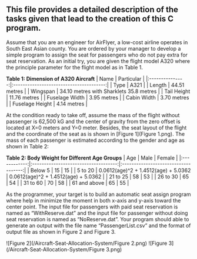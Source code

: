 ## This file provides a detailed description of the tasks given that lead to the creation of this C program.

Assume that you are an engineer for AirFlyer, a low-cost airline operates in South East Asian county. You are ordered by your manager to develop a simple program to assign the seat for passengers who do not pay extra for seat reservation. As an initial try, you are given the flight model A320 where the principle parameter for the flight model as in Table 1. 

**Table 1: Dimension of A320 Aircraft**
|       Name      |                Particular               |
|:---------------:|:---------------------------------------:|
|       Type      |                   A321                  |
|      Length     |               44.51 metres              |
|     Wingspan    | 34.10 metres with Sharklets 35.8 metres |
|   Tail Height   |               11.76 metres              |
|  Fuselage Width |               3.95 metres               |
|   Cabin Width   |               3.70 metres               |
| Fuselage Height |               4.14 metres               |

At the condition ready to take off, assume the mass of the flight without passenger is 62,500 kG and the center of gravity from the zero offset is located at X=0 meters and Y=0 meter. Besides, the seat layout of the flight and the coordinate of the seat as is shown in [Figure 1](Figure 1.png). The mass of each passenger is estimated according to the gender and age as shown in Table 2:

**Table 2: Body Weight for Different Age Groups**
|      Age     |                 Male                 |                Female                |
|:------------:|:------------------------------------:|:------------------------------------:|
|    Below 5   |                  15                  |                  15                  |
|    5 to 20   | 0.0612(age)^2 + 1.4512(age) + 5.0362 | 0.0612(age)^2 + 1.4512(age) + 5.0362 |
|   21 to 25   |                  58                  |                  53                  |
|   26 to 30   |                  65                  |                  54                  |
|   31 to 60   |                  70                  |                  58                  |
| 61 and above |                  65                  |                  55                  |

As the programmer, your target is to build an automatic seat assign program where help in minimize the moment in both x-axis and y-axis toward the center point. The input file for passengers with paid seat reservation is named as “WithReserve.dat” and the input file for passenger without doing seat reservation is named as “NoReserve.dat”. Your program should able to generate an output with the file name “PassengerList.csv” and the format of output file as shown in Figure 2 and Figure 3.

![Figure 2](/Aircraft-Seat-Allocation-System/Figure 2.png)
![Figure 3](/Aircraft-Seat-Allocation-System/Figure 3.png)
